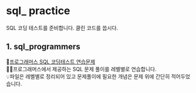 # sql_ practice 
SQL 코딩 테스트를 준비합니다. 클린 코드를 씁시다.
                  
## 1. sql_programmers                       
🔗[프로그래머스 SQL 코딩테스트 연습문제](https://school.programmers.co.kr/learn/challenges?order=recent&page=1&languages=mysql)                                   
✍🏻프로그래머스에서 제공하는 SQL 문제 풀이를 레벨별로 연습합니다.                                           
💡파일은 레벨별로 정리되어 있고 문제풀이에 필요한 개념은 문제 위에 간단히 적어두었습니다.                                       
